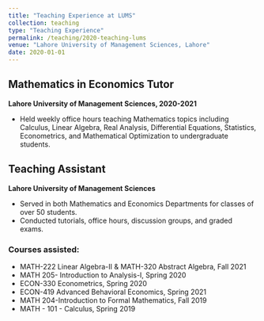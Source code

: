 ```yaml
---
title: "Teaching Experience at LUMS"
collection: teaching
type: "Teaching Experience"
permalink: /teaching/2020-teaching-lums
venue: "Lahore University of Management Sciences, Lahore"
date: 2020-01-01
---
```


## Mathematics in Economics Tutor
**Lahore University of Management Sciences, 2020-2021**
- Held weekly office hours teaching Mathematics topics including Calculus, Linear Algebra, Real Analysis, Differential Equations, Statistics, Econometrics, and Mathematical Optimization to undergraduate students.

## Teaching Assistant
**Lahore University of Management Sciences**
- Served in both Mathematics and Economics Departments for classes of over 50 students.
- Conducted tutorials, office hours, discussion groups, and graded exams.

### Courses assisted:
- MATH-222 Linear Algebra-II & MATH-320 Abstract Algebra, Fall 2021
- MATH 205- Introduction to Analysis-I, Spring 2020
- ECON-330 Econometrics, Spring 2020
- ECON-419 Advanced Behavioral Economics, Spring 2021
- MATH 204-Introduction to Formal Mathematics, Fall 2019
- MATH - 101 - Calculus, Spring 2019
